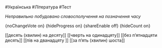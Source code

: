 #Українська #Література #Тест

*Неправильно побудовано словосполучення на позначення часу*

{noChangeVote on}
{hideProgress on}
{shareEnable off}
{hideCount on}

[[десять (хвилин) на десяту]]
[[чверть на одинадцяту]]
[[без п’ятнадцяти десять]]
[[пів на дванадцяту ]]
[[за п’ять (хвилин) шоста]]
